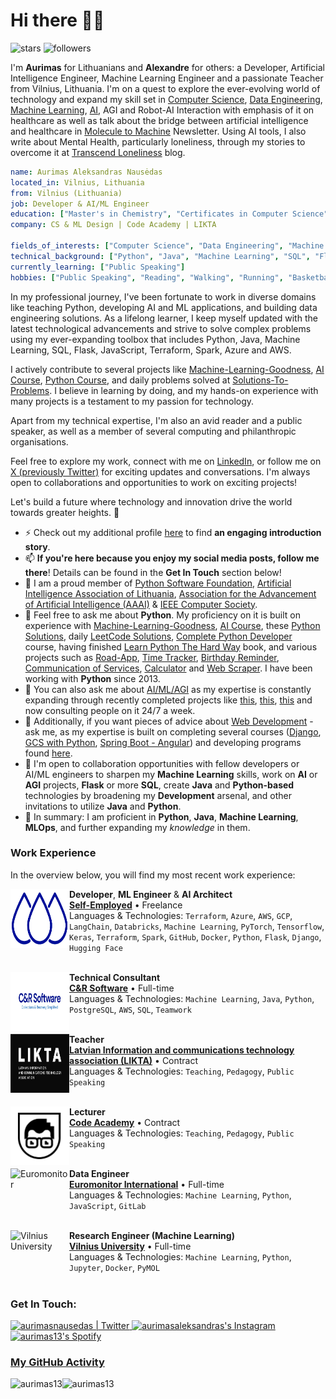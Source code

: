 # Hi there 👋🏼
<!-- <img src="https://github.com/aurimas13/aurimas13/blob/main/docs/images/simple-good-hand-clip-art-170660.png" width="30px">   -->
<p align="left">   
  <img height="25px" title="stars" src="https://img.shields.io/github/stars/aurimas13?style=social" alt="stars" title ="Stars">
  <img height="25px" title="github followers" src="https://img.shields.io/github/followers/aurimas13?style=social" alt="followers" title ="followers">
  <!-- <a href="https://twitter.com/aurimas1213" target="blank"><img height="25px" src="https://img.shields.io/twitter/follow/aurimas1213?label=follow Aurimas&style=social" alt="aurimas1213" /></a> -->
</p> 
<!-- <img height="25px" src="https://img.shields.io/github/followers/aurimas13?label=Followers&style=plastic" alt="followers"> -->
<!-- https://raw.githubusercontent.com/iampavangandhi/iampavangandhi/master/gifs/Hi.gif -->
<!-- https://github.com/aurimas13/aurimas13/blob/main/docs/images/simple-good-hand-clip-art-170660.png -->

I'm **Aurimas** for Lithuanians and **Alexandre** for others: a  Developer, Artificial Intelligence Engineer, Machine Learning Engineer and a passionate Teacher from Vilnius, Lithuania. I'm on a quest to explore the ever-evolving world of technology and expand my skill set in [Computer Science](https://www.udemy.com/certificate/UC-00f510ae-c409-42c9-8f61-b75b254c598d/), [Data Engineering](https://www.udemy.com/certificate/UC-2402535e-44ca-4090-9507-29d094ab24ff/), [Machine Learning](https://www.coursera.org/account/accomplishments/specialization/BFC76LUK5Y3W?utm_source=link&utm_medium=certificate&utm_content=cert_image&utm_campaign=sharing_cta&utm_product=s12n), [AI](https://www.coursera.org/account/accomplishments/specialization/BFC76LUK5Y3W?utm_source=link&utm_medium=certificate&utm_content=cert_image&utm_campaign=sharing_cta&utm_product=s12n), AGI and Robot-AI Interaction with emphasis of it on healthcare as well as talk about the bridge between artificial intelligence and healthcare in [Molecule to Machine](https://moleculetomachine.substack.com/) Newsletter. Using AI tools, I also write about Mental Health, particularly loneliness, through my stories to overcome it at [Transcend Loneliness](https://transcendloneliness.substack.com/) blog.
 
```yaml
name: Aurimas Aleksandras Nausėdas
located_in: Vilnius, Lithuania
from: Vilnius (Lithuania)
job: Developer & AI/ML Engineer
education: ["Master's in Chemistry", "Certificates in Computer Science"]
company: CS & ML Design | Code Academy | LIKTA

fields_of_interests: ["Computer Science", "Data Engineering", "Machine Learning", "Artificial Intelligence", "Artificial General Intelligence", "Chemistry", "Mental Health", "Robot-AI Interaction", "LLM"]
technical_background: ["Python", "Java", "Machine Learning", "SQL", "Flask", "Javascript", "Terraform", "Spark", "Databricks", "Azure", "AWS", "GCP"]
currently_learning: ["Public Speaking"]
hobbies: ["Public Speaking", "Reading", "Walking", "Running", "Basketball", "Formula 1"]
```
 
In my professional journey, I've been fortunate to work in diverse domains like teaching Python, developing AI and ML applications, and building data engineering solutions. As a lifelong learner, I keep myself updated with the latest technological advancements and strive to solve complex problems using my ever-expanding toolbox that includes Python, Java, Machine Learning, SQL, Flask, JavaScript, Terraform, Spark, Azure and AWS.

I actively contribute to several projects like [Machine-Learning-Goodness](https://github.com/aurimas13/Machine-Learning-Goodness), [AI Course](https://github.com/aurimas13/CodeAcademy-AI-Course), [Python Course](https://github.com/aurimas13/Python-Beginner-Course), and daily problems solved at [Solutions-To-Problems](https://github.com/aurimas13/Solutions-To-Problems). I believe in learning by doing, and my hands-on experience with many projects is a testament to my passion for technology.

Apart from my technical expertise, I'm also an avid reader and a public speaker, as well as a member of several computing and philanthropic organisations.

Feel free to explore my work, connect with me on [LinkedIn](https://www.linkedin.com/in/aurimasnausedas/), or follow me on [X (previously Twitter)](https://twitter.com/aurimas1213) for exciting updates and conversations. I'm always open to collaborations and opportunities to work on exciting projects!

Let's build a future where technology and innovation drive the world towards greater heights. 🚀

- ⚡ Check out my additional profile [here](https://www.linkedin.com/in/aurimasnausedas/) to find **an engaging introduction story**.
- 📫 **If you're here because you enjoy my social media posts, follow me there**! Details can be found in the **Get In Touch** section below!
- 👯 I am a proud member of [Python Software Foundation](https://www.python.org/psf/), [Artificial Intelligence Association of Lithuania](https://lithuania.ai/), [Association for the Advancement of Artificial Intelligence (AAAI)](https://www.aaai.org/) & [IEEE Computer Society](https://www.computer.org/).
- 💬 Feel free to ask me about **Python**. My proficiency on it is built on experience with [Machine-Learning-Goodness](https://github.com/aurimas13/Machine-Learning-Goodness), [AI Course](https://github.com/aurimas13/CodeAcademy-AI-Course), these [Python Solutions](https://github.com/aurimas13/Solutions-To-Problems), daily [LeetCode Solutions](https://leetcode.com/aurimas13/), [Complete Python Developer](https://www.udemy.com/certificate/UC-c3951e1b-dd47-4c1c-9d3f-f153744dd337/) course, having finished [Learn Python The Hard Way](https://github.com/aurimas13/Python-solutions) book, and various projects such as [Road-App](https://github.com/aurimas13/Road-App), [Time Tracker](https://github.com/aurimas13/Time-Tracker), [Birthday Reminder](https://github.com/aurimas13/BirthdayReminderApp), [Communication of Services](https://github.com/aurimas13/Communication-of-Services), [Calculator](https://github.com/aurimas13/Calculator-program) and [Web Scraper](https://github.com/aurimas13/Web-Scraper). I have been working with **Python** since 2013.
- 💬 You can also ask me about [AI/ML/AGI](https://www.udemy.com/certificate/UC-8ff31ab5-1be3-4014-8638-01dc2253c0bc/) as my expertise is constantly expanding through recently completed projects like [this](https://github.com/aurimas13/Machine-Learning-Goodness), [this](https://github.com/aurimas13/CodeAcademy-AI-Course), [this](https://github.com/aurimas13/Coursera-Deep-Learning-Specialization) and now consulting people on it 24/7 a week.
- 💬 Additionally, if you want pieces of advice about [Web Development](https://www.udemy.com/certificate/UC-973ac520-05cd-4573-bc68-47b81bee611f/) - ask me, as my expertise is built on completing several courses ([Django](https://www.udemy.com/certificate/UC-4c6d7d87-39e7-4152-ad6b-74a154a1a34e/), [GCS with Python](https://www.udemy.com/course/develop-a-social-web-party-application-with-python/learn/lecture/9426334#overview), [Spring Boot - Angular](https://www.udemy.com/certificate/UC-c396ed1a-9763-47c7-8322-af7e8ab7d3f6/)) and developing programs found [here](https://github.com/aurimas13/Web-programs).
- 👯 I'm open to collaboration opportunities with fellow developers or AI/ML engineers to sharpen my **Machine Learning** skills, work on **AI** or **AGI** projects, **Flask** or more **SQL**, create **Java** and **Python-based** technologies by broadening my **Development** arsenal, and other invitations to utilize **Java** and **Python**.
- 🌱 In summary: I am proficient in **Python**, **Java**, **Machine Learning**, **MLOps**, and further expanding my *knowledge* in them.


### Work Experience

In the overview below, you will find my most recent work experience:

[<img align="left" height="94px" width="94px" alt="CAMD" src="https://github.com/aurimas13/aurimas13/blob/main/docs/images/CAMD_blue_v4.png"/>](https://www.linkedin.com/company/81844988/admin/)
**Developer**, **ML Engineer** & **AI Architect** \
[**Self-Employed**](https://www.linkedin.com/company/81844988/admin/) • Freelance\
Languages & Technologies:  `Terraform`, `Azure`, `AWS`, `GCP`, `LangChain`, `Databricks`, `Machine Learning`, `PyTorch`, `Tensorflow`, `Keras`, `Terraform`, `Spark`, `GitHub`, `Docker`, `Python`, `Flask`, `Django`, `Hugging Face` \
<br/>

[<img align="left" height="94px" width="94px" alt="CodeAcademy" src="https://github.com/aurimas13/aurimas13/blob/main/docs/images/cr-software.jpg"/>](https://codeacademy.lt/en/)
**Technical Consultant** \
[**C&R Software**](https://codeacademy.lt/en/) • Full-time\
Languages & Technologies: `Machine Learning`, `Java`, `Python`, `PostgreSQL`, `AWS`, `SQL`, `Teamwork` \
<br/>

[<img align="left" height="94px" width="94px" alt="likta" src="https://github.com/aurimas13/aurimas13/blob/main/docs/images/likta_bw.png"/>](https://likta.lv/en/home-en/)
**Teacher** \
[**Latvian Information and communications technology association (LIKTA)**](https://likta.lv/en/home-en/) • Contract\
Languages & Technologies: `Teaching`, `Pedagogy`, `Public Speaking` \
<br/>

[<img align="left" height="94px" width="94px" alt="CodeAcademy" src="https://github.com/aurimas13/aurimas13/blob/main/docs/images/CodeAcademy_baltas.png"/>](https://codeacademy.lt/en/)
**Lecturer** \
[**Code Academy**](https://codeacademy.lt/en/) • Contract\
Languages & Technologies: `Teaching`, `Pedagogy`, `Public Speaking` \
<br/>

[<img align="left" height="94px" width="94px" alt="Euromonitor" src="https://logovectordl.com/wp-content/uploads/2020/04/euromonitor-international-logo-vector.png"/>](https://www.euromonitor.com/)
**Data Engineer** \
[**Euromonitor International**](https://www.euromonitor.com/) • Full-time \
Languages & Technologies: `Machine Learning`, `Python`, `JavaScript`, `GitLab` \
<br/>

[<img align="left" height="94px" width="94px" alt="Vilnius University" src="https://www.vu.lt/site_images/infor/vaizdai_spaudai/Logo_spalvotas.png"/>](https://www.vu.lt/)
**Research Engineer (Machine Learning)** \
[**Vilnius University**](https://www.vu.lt/) • Full-time \
Languages & Technologies: `Machine Learning`, `Python`, `Jupyter`, `Docker`, `PyMOL` \
<br/>

<!-- ## 📫 𝙷𝚘𝚠 𝚝𝚘 𝚛𝚎𝚊𝚌𝚑 𝚖𝚎:
𝚈𝚘𝚞 𝚌𝚊𝚗 𝚛𝚎𝚊𝚌𝚑 𝚖𝚎 𝚊𝚝 𝚝𝚑𝚎 𝚎𝚖𝚊𝚒𝚕 𝚒𝚗 𝚖𝚢 𝚐𝚒𝚝𝚑𝚞𝚋 𝚙𝚛𝚘𝚏𝚒𝚕𝚎 or f𝚘𝚕𝚕𝚘𝚠 𝚖𝚢 𝚜𝚘𝚌𝚒𝚊𝚕𝚜! -->
<!-- ## How to reach me: -->
<!-- You can contact me at the email in my GitHub portfolio. Follow my socials! -->
<!-- If you are a workaholic or are late to the coding party -->

<h3 align="left"> Get In Touch:</h3>
<p align="left">
<a href="https://twitter.com/aurimas1213">
  <img alt="aurimasnausedas | Twitter" width="50px" src="https://user-images.githubusercontent.com/43545812/144034996-602b144a-16e1-41cc-99e7-c6040b20dcaf.png"/>
</a>
<!-- <a href="https://www.linkedin.com/in/aurimasnausedas">
  <img alt="aurimas13's LinkdeIN" width="50px" src="https://user-images.githubusercontent.com/43545812/144035037-0f415fc7-9f96-4517-a370-ccc6e78a714b.png" />
</a> -->
<a href="https://www.instagram.com/aurimas1213/">
  <img alt="aurimasaleksandras's Instagram" width="50px" src="https://user-images.githubusercontent.com/43545812/144035088-0dfb165f-8fe0-4d13-896c-876c29d2b128.png" />
</a>
<!-- <a href="https://www.facebook.com/aurimasanausedas">
  <img alt="aurimas13's Facebook" width="50px" src="https://github.com/aurimas13/aurimas13/blob/main/docs/images/facebook_free.jpeg" />
</a> -->
<a href="https://open.spotify.com/user/aurimas.n">
  <img alt="aurimas13's Spotify" width="50px" src="https://user-images.githubusercontent.com/43545812/144035120-1ad5169b-91c7-4078-bef9-6a82c733f373.png" />
</p>
  
<!--  <h3 align="left">  Profile Views:</h3>  -->
 <!-- <p align="left">
    <img height="25px" src="https://gpvc.arturio.dev/aurimas13?style=public" alt="profile views" title="profile views">  
  </p> -->
<!--

<h3 align="left"> Languages and Tools:</h3>
<p align="left"> <a href="https://www.w3schools.com/cpp/" target="_blank" rel="noreferrer"> <img src="https://raw.githubusercontent.com/devicons/devicon/master/icons/cplusplus/cplusplus-original.svg" alt="cplusplus" width="40" height="40"/> </a> <a href="https://www.w3schools.com/cs/" target="_blank" rel="noreferrer"> <img src="https://raw.githubusercontent.com/devicons/devicon/master/icons/csharp/csharp-original.svg" alt="csharp" width="40" height="40"/> </a> <a href="https://www.djangoproject.com/" target="_blank" rel="noreferrer"> <img src="https://raw.githubusercontent.com/devicons/devicon/master/icons/django/django-original.svg" alt="django" width="40" height="40"/> </a> <a href="https://www.docker.com/" target="_blank" rel="noreferrer"> <img src="https://raw.githubusercontent.com/devicons/devicon/master/icons/docker/docker-original-wordmark.svg" alt="docker" width="40" height="40"/> </a> <a href="https://www.adobe.com/in/products/illustrator.html" target="_blank" rel="noreferrer"> <img src="https://www.vectorlogo.zone/logos/adobe_illustrator/adobe_illustrator-icon.svg" alt="illustrator" width="40" height="40"/> </a> <a href="https://developer.mozilla.org/en-US/docs/Web/JavaScript" target="_blank" rel="noreferrer"> <img src="https://raw.githubusercontent.com/devicons/devicon/master/icons/javascript/javascript-original.svg" alt="javascript" width="40" height="40"/> </a> <a href="https://www.linux.org/" target="_blank" rel="noreferrer"> <img src="https://raw.githubusercontent.com/devicons/devicon/master/icons/linux/linux-original.svg" alt="linux" width="40" height="40"/> </a> <a href="https://www.mathworks.com/" target="_blank" rel="noreferrer"> <img src="https://upload.wikimedia.org/wikipedia/commons/2/21/Matlab_Logo.png" alt="matlab" width="40" height="40"/> </a> <a href="https://www.mongodb.com/" target="_blank" rel="noreferrer"> <img src="https://raw.githubusercontent.com/devicons/devicon/master/icons/mongodb/mongodb-original-wordmark.svg" alt="mongodb" width="40" height="40"/> </a> <a href="https://www.mysql.com/" target="_blank" rel="noreferrer"> <img src="https://raw.githubusercontent.com/devicons/devicon/master/icons/mysql/mysql-original-wordmark.svg" alt="mysql" width="40" height="40"/> </a> <a href="https://www.photoshop.com/en" target="_blank" rel="noreferrer"> <img src="https://raw.githubusercontent.com/devicons/devicon/master/icons/photoshop/photoshop-line.svg" alt="photoshop" width="40" height="40"/> </a> <a href="https://www.postgresql.org" target="_blank" rel="noreferrer"> <img src="https://raw.githubusercontent.com/devicons/devicon/master/icons/postgresql/postgresql-original-wordmark.svg" alt="postgresql" width="40" height="40"/> </a> <a href="https://www.python.org" target="_blank" rel="noreferrer"> <img src="https://raw.githubusercontent.com/devicons/devicon/master/icons/python/python-original.svg" alt="python" width="40" height="40"/> </a> <a href="https://www.tensorflow.org" target="_blank" rel="noreferrer"> <img src="https://www.vectorlogo.zone/logos/tensorflow/tensorflow-icon.svg" alt="tensorflow" width="40" height="40"/> </a> </p>
-->

<h3> My GitHub Activity </h3>
<!-- <h3> 🔔 𝙼𝚢 𝙻𝚊𝚝𝚎𝚜𝚝 𝙶𝚒𝚝𝙷𝚞𝚋 𝙰𝚌𝚝𝚒𝚟𝚒𝚝𝚢 </h3> -->
<p><img height="155em" align="left" src="https://github-readme-stats-eight-theta.vercel.app/api?username=aurimas13&show_icons=true&include_all_commits=true" alt="aurimas13" /></p>
<p><img height="155em" align="left" src="https://github-readme-streak-stats.herokuapp.com/?user=aurimas13&" alt="aurimas13" /></p>
<!-- <p><img height="155em" align="left" src="https://github-readme-stats-eight-theta.vercel.app/api?username=aurimas13&show_icons=true&theme=algolia&include_all_commits=true&count_private=true" alt="aurimas13" /></p>
<p><img height="155em" align="left" src="https://github-readme-streak-stats.herokuapp.com/?user=aurimas13&layout=compact&langs_count=8&theme=algolia" alt="aurimas13" /></p> -->
<!-- <p><img height="150em" align="right" src="https://github-readme-stats-eight-theta.vercel.app/api/top-langs/?username=aurimas13&layout=compact&langs_count=8&theme=algolia" alt="aurimas13" /></p> -->
<br></br>

<!-- <p><img align="center" src="https://github-readme-stats.vercel.app/api/top-langs?username=aurimas13&show_icons=true&locale=en&layout=compact" alt="aurimas13" /></p> -->

<!-- [![activity graph](https://activity-graph.herokuapp.com/graph?username=guilyx&custom_title=Erwin's%20activity%20graph&theme=github-light&hide_border=true)](https://github.com/ashutosh00710/github-readme-activity-graph) -->

<!-- ## 🔔 𝙼𝚢 𝙻𝚊𝚝𝚎𝚜𝚝 𝙶𝚒𝚝𝙷𝚞𝚋 𝙼𝚎𝚝𝚛𝚒𝚌𝚜
![Metrics](https://metrics.lecoq.io/Raymo111?template=classic&base.header=0&gists=1&lines=1&config.timezone=America%2FToronto) -->

